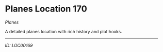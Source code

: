# Planes Location 170

*Planes*

A detailed planes location with rich history and plot hooks.

---
*ID: LOC00169*